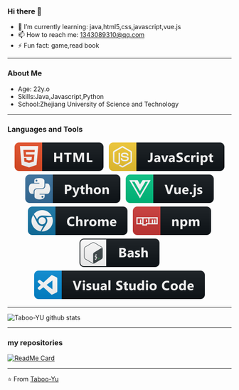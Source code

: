 ### Hi there 👋
- 🌱 I’m currently learning: java,html5,css,javascript,vue.js
- 📫 How to reach me: 1343089310@qq.com
- ⚡ Fun fact: game,read book

**************************
### About Me

- Age: 22y.o
- Skills:Java,Javascript,Python
- School:Zhejiang University of Science and Technology

**************************
### Languages and Tools

<p align="center">
 <img src="https://raw.githubusercontent.com/8bithemant/8bithemant/master/svg/dev/languages/html.svg" alt="Twitter" style="vertical-align:top; margin:4px">
 <img src="https://raw.githubusercontent.com/8bithemant/8bithemant/master/svg/dev/languages/js.svg" alt="Twitter" style="vertical-align:top; margin:4px">
 <img src="https://raw.githubusercontent.com/8bithemant/8bithemant/master/svg/dev/languages/python.svg" alt="Twitter" style="vertical-align:top; margin:4px">
 <img src="https://raw.githubusercontent.com/8bithemant/8bithemant/master/svg/dev/frameworks/vue.svg" alt="Twitter" style="vertical-align:top; margin:4px">
 <img src="https://raw.githubusercontent.com/8bithemant/8bithemant/master/svg/dev/misc/chrome.svg" alt="Twitter" style="vertical-align:top; margin:4px">
 <img src="https://raw.githubusercontent.com/8bithemant/8bithemant/master/svg/dev/services/npm.svg" alt="Twitter" style="vertical-align:top; margin:4px">
 <img src="https://raw.githubusercontent.com/8bithemant/8bithemant/master/svg/dev/tools/bash.svg" alt="Twitter" style="vertical-align:top; margin:4px">
 <img src="https://raw.githubusercontent.com/8bithemant/8bithemant/master/svg/dev/tools/visualstudio_code.svg" alt="Twitter" style="vertical-align:top; margin:4px"></p>
 
****************************

![Taboo-YU github stats](https://github-readme-stats.vercel.app/api?username=Taboo-Yu&show_icons=true&hide_border=true)

****************************
### my repositories

[![ReadMe Card](https://github-readme-stats.vercel.app/api/pin?username=Taboo-Yu&repo=ebooks)](https://github.com/Taboo-Yu/ebooks)

****************************
⭐️ From [Taboo-Yu](https://github.com/Taboo-Yu)


 
